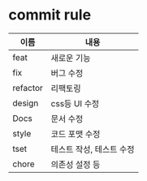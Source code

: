 # commit rule
| 이름              | 내용                                                                                                          |
| ---------------- | -------------------------------------------------------------------------------------------------------------- |
| feat             | 새로운 기능                                                                                                    |
| fix              | 버그 수정                                                                                                      |
| refactor         | 리팩토링                                                                                                       |
| design           | css등 UI 수정                                                                                                  |
| Docs             | 문서 수정                                                                                                      |
| style            | 코드 포맷 수정                                                                                                 |
| tset             | 테스트 작성, 테스트 수정                                                                                        |
| chore            | 의존성 설정 등                                                                                                 |
